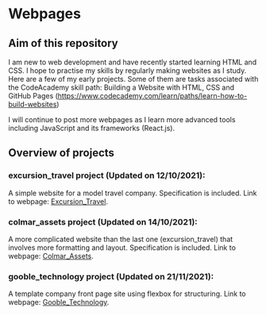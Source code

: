 # Webpages

## Aim of this repository

I am new to web development and have recently started learning HTML and CSS. I hope to practise my skills by regularly making websites as I study. Here are a few of my early projects. Some of them are tasks associated with the CodeAcademy skill path: Building a Website with HTML, CSS and GitHub Pages (https://www.codecademy.com/learn/paths/learn-how-to-build-websites)

I will continue to post more webpages as I learn more advanced tools including JavaScript and its frameworks (React.js).

## Overview of projects

### excursion_travel project (Updated on 12/10/2021):
A simple website for a model travel company. Specification is included.
Link to webpage: [Excursion_Travel](https://chinghongfung.github.io/Webpages/excursion_travel/index.html).


### colmar_assets project (Updated on 14/10/2021):
A more complicated website than the last one (excursion_travel) that involves more formatting and layout. Specification is included.
Link to webpage: [Colmar_Assets](https://chinghongfung.github.io/Webpages/colmar_assets/index.html).

### gooble_technology project (Updated on 21/11/2021):
A template company front page site using flexbox for structuring.
Link to webpage: [Gooble_Technology](https://chinghongfung.github.io/Webpages/gooble_technology/index.html).
